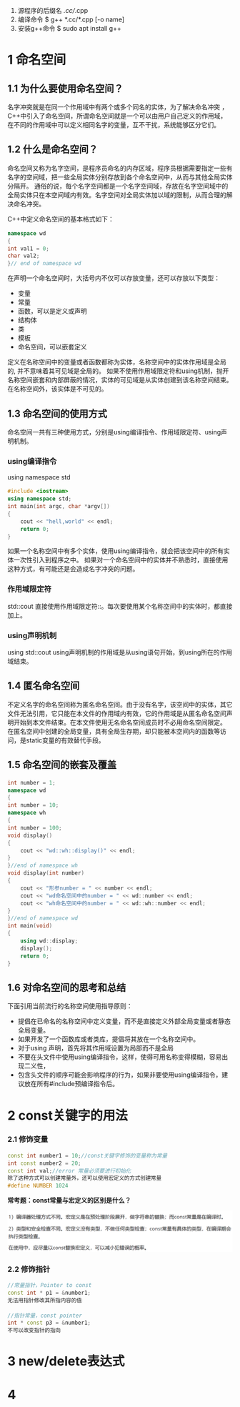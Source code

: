 1. 源程序的后缀名 *.cc/*.cpp
2. 编译命令 $ g++ \*.cc/*.cpp [-o name]
3. 安装g++命令 $ sudo apt install g++

# 1 命名空间
## 1.1 为什么要使用命名空间？
名字冲突就是在同一个作用域中有两个或多个同名的实体，为了解决命名冲突 ，C++中引入了命名空间，所谓命名空间就是一个可以由用户自己定义的作用域，在不同的作用域中可以定义相同名字的变量，互不干扰，系统能够区分它们。

## 1.2 什么是命名空间？
命名空间又称为名字空间，是程序员命名的内存区域，程序员根据需要指定一些有名字的空间域，把一些全局实体分别存放到各个命名空间中，从而与其他全局实体分隔开。
通俗的说，每个名字空间都是一个名字空间域，存放在名字空间域中的全局实体只在本空间域内有效。名字空间对全局实体加以域的限制，从而合理的解决命名冲突。

C++中定义命名空间的基本格式如下：
```c++
namespace wd
{
int val1 = 0;
char val2;
}// end of namespace wd
```
在声明一个命名空间时，大括号内不仅可以存放变量，还可以存放以下类型：
* 变量
* 常量
* 函数，可以是定义或声明
* 结构体
* 类
* 模板
* 命名空间，可以嵌套定义

定义在名称空间中的变量或者函数都称为实体，名称空间中的实体作用域是全局的, 并不意味着其可见域是全局的。
如果不使用作用域限定符和using机制，抛开名称空间嵌套和内部屏蔽的情况，实体的可见域是从实体创建到该名称空间结束。
在名称空间外，该实体是不可见的。

## 1.3 命名空间的使用方式
命名空间一共有三种使用方式，分别是using编译指令、作用域限定符、using声明机制。

### using编译指令
using namespace std
```c++
#include <iostream>
using namespace std;
int main(int argc, char *argv[])
{
    cout << "hell,world" << endl;
    return 0;
}
```
如果一个名称空间中有多个实体，使用using编译指令，就会把该空间中的所有实体一次性引入到程序之中。
如果对一个命名空间中的实体并不熟悉时，直接使用这种方式，有可能还是会造成名字冲突的问题。

### 作用域限定符
std::cout
直接使用作用域限定符::。每次要使用某个名称空间中的实体时，都直接加上。

### using声明机制
using std::cout
using声明机制的作用域是从using语句开始，到using所在的作用域结束。

## 1.4 匿名命名空间
不定义名字的命名空间称为匿名命名空间。由于没有名字，该空间中的实体，其它文件无法引用，它只能在本文件的作用域内有效，它的作用域是从匿名命名空间声明开始到本文件结束。在本文件使用无名命名空间成员时不必用命名空间限定。
在匿名空间中创建的全局变量，具有全局生存期，却只能被本空间内的函数等访问，是static变量的有效替代手段。

## 1.5 命名空间的嵌套及覆盖
```c++
int number = 1;
namespace wd
{
int number = 10;
namespace wh
{
int number = 100;
void display()
{
    cout << "wd::wh::display()" << endl;
}
}//end of namespace wh
void display(int number)
{
    cout << "形参number = " << number << endl;
    cout << "wd命名空间中的number = " << wd::number << endl;
    cout << "wh命名空间中的number = " << wd::wh::number << endl;
}
}//end of namespace wd
int main(void)
{
    using wd::display;
    display();
    return 0;
}
```

## 1.6 对命名空间的思考和总结
下面引用当前流行的名称空间使用指导原则：
* 提倡在已命名的名称空间中定义变量，而不是直接定义外部全局变量或者静态全局变量。
* 如果开发了一个函数库或者类库，提倡将其放在一个名称空间中。
* 对于using 声明，首先将其作用域设置为局部而不是全局
* 不要在头文件中使用using编译指令，这样，使得可用名称变得模糊，容易出现二义性，
* 包含头文件的顺序可能会影响程序的行为，如果非要使用using编译指令，建议放在所有#include预编译指令后。

# 2 const关键字的用法

### 2.1 修饰变量
```c++
const int number1 = 10;//const关键字修饰的变量称为常量
int const number2 = 20;
const int val;//error 常量必须要进行初始化
除了这种方式可以创建常量外，还可以使用宏定义的方式创建常量
#define NUMBER 1024
```

**常考题：const常量与宏定义的区别是什么？**

![](img/2024-02-21-23-24-51.png)

### 2.2 修饰指针
```c++
//常量指针，Pointer to const
const int * p1 = &number1;
无法用指针修改其所指内容的值

//指针常量，const pointer
int * const p3 = &number1;
不可以改变指针的指向
```

# 3 new/delete表达式

# 4